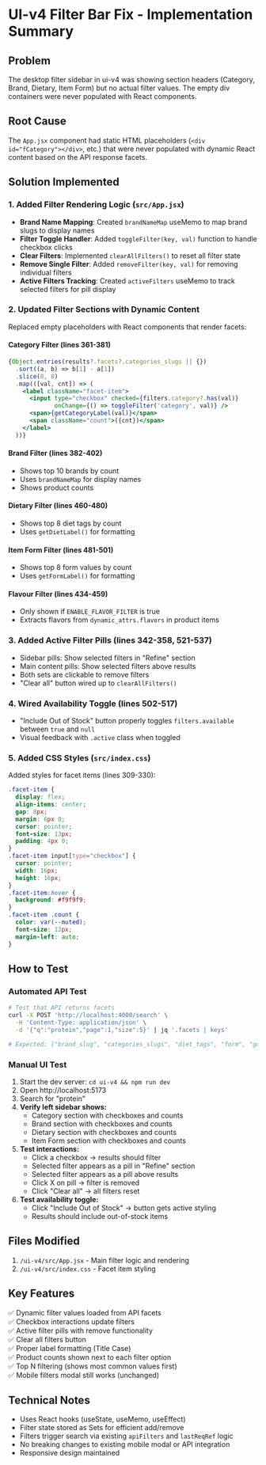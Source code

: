 # UI-v4 Filter Bar Fix - Implementation Summary

## Problem
The desktop filter sidebar in ui-v4 was showing section headers (Category, Brand, Dietary, Item Form) but no actual filter values. The empty div containers were never populated with React components.

## Root Cause
The `App.jsx` component had static HTML placeholders (`<div id="fCategory"></div>`, etc.) that were never populated with dynamic React content based on the API response facets.

## Solution Implemented

### 1. Added Filter Rendering Logic (`src/App.jsx`)
- **Brand Name Mapping**: Created `brandNameMap` useMemo to map brand slugs to display names
- **Filter Toggle Handler**: Added `toggleFilter(key, val)` function to handle checkbox clicks
- **Clear Filters**: Implemented `clearAllFilters()` to reset all filter state
- **Remove Single Filter**: Added `removeFilter(key, val)` for removing individual filters
- **Active Filters Tracking**: Created `activeFilters` useMemo to track selected filters for pill display

### 2. Updated Filter Sections with Dynamic Content
Replaced empty placeholders with React components that render facets:

#### Category Filter (lines 361-381)
```jsx
{Object.entries(results?.facets?.categories_slugs || {})
  .sort((a, b) => b[1] - a[1])
  .slice(0, 8)
  .map(([val, cnt]) => (
    <label className="facet-item">
      <input type="checkbox" checked={filters.category?.has(val)} 
             onChange={() => toggleFilter('category', val)} />
      <span>{getCategoryLabel(val)}</span>
      <span className="count">({cnt})</span>
    </label>
  ))}
```

#### Brand Filter (lines 382-402)
- Shows top 10 brands by count
- Uses `brandNameMap` for display names
- Shows product counts

#### Dietary Filter (lines 460-480)
- Shows top 8 diet tags by count
- Uses `getDietLabel()` for formatting

#### Item Form Filter (lines 481-501)
- Shows top 8 form values by count
- Uses `getFormLabel()` for formatting

#### Flavour Filter (lines 434-459)
- Only shown if `ENABLE_FLAVOR_FILTER` is true
- Extracts flavors from `dynamic_attrs.flavors` in product items

### 3. Added Active Filter Pills (lines 342-358, 521-537)
- Sidebar pills: Show selected filters in "Refine" section
- Main content pills: Show selected filters above results
- Both sets are clickable to remove filters
- "Clear all" button wired up to `clearAllFilters()`

### 4. Wired Availability Toggle (lines 502-517)
- "Include Out of Stock" button properly toggles `filters.available` between `true` and `null`
- Visual feedback with `.active` class when toggled

### 5. Added CSS Styles (`src/index.css`)
Added styles for facet items (lines 309-330):
```css
.facet-item { 
  display: flex; 
  align-items: center; 
  gap: 8px; 
  margin: 6px 0; 
  cursor: pointer;
  font-size: 13px;
  padding: 4px 0;
}
.facet-item input[type="checkbox"] {
  cursor: pointer;
  width: 16px;
  height: 16px;
}
.facet-item:hover {
  background: #f9f9f9;
}
.facet-item .count {
  color: var(--muted);
  font-size: 12px;
  margin-left: auto;
}
```

## How to Test

### Automated API Test
```bash
# Test that API returns facets
curl -X POST 'http://localhost:4000/search' \
  -H 'Content-Type: application/json' \
  -d '{"q":"protein","page":1,"size":5}' | jq '.facets | keys'

# Expected: ["brand_slug", "categories_slugs", "diet_tags", "form", "goal_tags"]
```

### Manual UI Test
1. Start the dev server: `cd ui-v4 && npm run dev`
2. Open http://localhost:5173
3. Search for "protein"
4. **Verify left sidebar shows:**
   - Category section with checkboxes and counts
   - Brand section with checkboxes and counts
   - Dietary section with checkboxes and counts
   - Item Form section with checkboxes and counts
5. **Test interactions:**
   - Click a checkbox → results should filter
   - Selected filter appears as a pill in "Refine" section
   - Selected filter appears as a pill above results
   - Click X on pill → filter is removed
   - Click "Clear all" → all filters reset
6. **Test availability toggle:**
   - Click "Include Out of Stock" → button gets active styling
   - Results should include out-of-stock items

## Files Modified
1. `/ui-v4/src/App.jsx` - Main filter logic and rendering
2. `/ui-v4/src/index.css` - Facet item styling

## Key Features
✅ Dynamic filter values loaded from API facets  
✅ Checkbox interactions update filters  
✅ Active filter pills with remove functionality  
✅ Clear all filters button  
✅ Proper label formatting (Title Case)  
✅ Product counts shown next to each filter option  
✅ Top N filtering (shows most common values first)  
✅ Mobile filters modal still works (unchanged)  

## Technical Notes
- Uses React hooks (useState, useMemo, useEffect)
- Filter state stored as Sets for efficient add/remove
- Filters trigger search via existing `apiFilters` and `lastReqRef` logic
- No breaking changes to existing mobile modal or API integration
- Responsive design maintained

